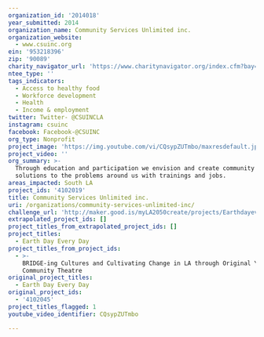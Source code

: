 ```yaml
---
organization_id: '2014018'
year_submitted: 2014
organization_name: Community Services Unlimited inc.
organization_website:
  - www.csuinc.org
ein: '953218396'
zip: '90089'
charity_navigator_url: 'https://www.charitynavigator.org/index.cfm?bay=search.profile&ein=953218396'
ntee_type: ''
tags_indicators:
  - Access to healthy food
  - Workforce development
  - Health
  - Income & employment
twitter: Twitter- @CSUINCLA
instagram: csuinc
facebook: Facebook-@CSUINC
org_type: Nonprofit
project_image: 'https://img.youtube.com/vi/CQsypZUTmbo/maxresdefault.jpg'
project_video: ''
org_summary: >-
  Through education and participation we envision and create community driven
  solutions to the problems around us with trainings and jobs.
areas_impacted: South LA
project_ids: '4102019'
title: Community Services Unlimited inc.
uri: /organizations/community-services-unlimited-inc/
challenge_url: 'http://maker.good.is/myLA2050create/projects/Earthdayeveryday.html'
extrapolated_project_ids: []
project_titles_from_extrapolated_project_ids: []
project_titles:
  - Earth Day Every Day
project_titles_from_project_ids:
  - >-
    BRIDGE-ing Cultures and Cultivating Change in LA through Original Youth &
    Community Theatre
original_project_titles:
  - Earth Day Every Day
original_project_ids:
  - '4102045'
project_titles_flagged: 1
youtube_video_identifier: CQsypZUTmbo

---
```

